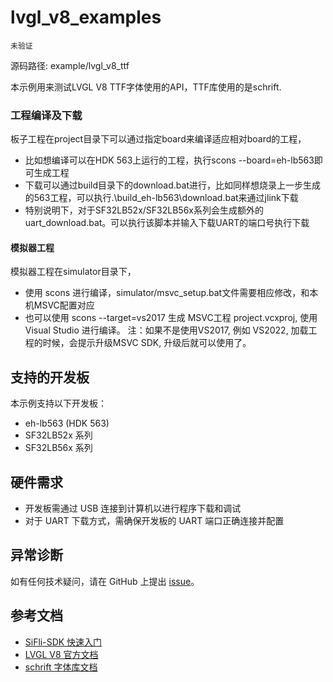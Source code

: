 # lvgl_v8_examples

```{warning}
未验证
```

源码路径: example/lvgl_v8_ttf

本示例用来测试LVGL V8 TTF字体使用的API，TTF库使用的是schrift.

### 工程编译及下载
板子工程在project目录下可以通过指定board来编译适应相对board的工程，
- 比如想编译可以在HDK 563上运行的工程，执行scons --board=eh-lb563即可生成工程
- 下载可以通过build目录下的download.bat进行，比如同样想烧录上一步生成的563工程，可以执行.\build_eh-lb563\download.bat来通过jlink下载
- 特别说明下，对于SF32LB52x/SF32LB56x系列会生成额外的uart_download.bat。可以执行该脚本并输入下载UART的端口号执行下载

#### 模拟器工程
模拟器工程在simulator目录下，
- 使用 scons 进行编译，simulator/msvc_setup.bat文件需要相应修改，和本机MSVC配置对应
- 也可以使用 scons --target=vs2017 生成 MSVC工程 project.vcxproj, 使用Visual Studio 进行编译。
注：如果不是使用VS2017, 例如 VS2022, 加载工程的时候，会提示升级MSVC SDK, 升级后就可以使用了。

## 支持的开发板

本示例支持以下开发板：
- eh-lb563 (HDK 563)
- SF32LB52x 系列
- SF32LB56x 系列

## 硬件需求

- 开发板需通过 USB 连接到计算机以进行程序下载和调试
- 对于 UART 下载方式，需确保开发板的 UART 端口正确连接并配置

## 异常诊断

如有任何技术疑问，请在 GitHub 上提出 [issue](https://github.com/OpenSiFli/SiFli-SDK/issues)。

## 参考文档

- [SiFli-SDK 快速入门](https://docs.sifli.com/projects/sdk/latest/sf32lb52x/quickstart/index.html)
- [LVGL V8 官方文档](https://docs.lvgl.io/v8/)
- [schrift 字体库文档](https://github.com/turbolent/schrift)
                        
      
